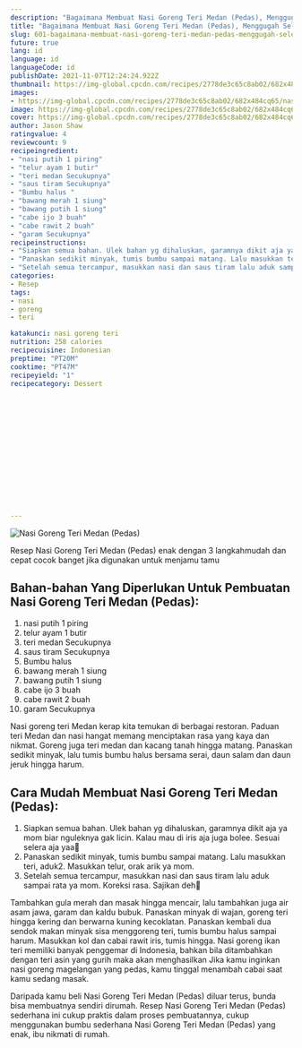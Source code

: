 ```yaml
---
description: "Bagaimana Membuat Nasi Goreng Teri Medan (Pedas), Menggugah Selera"
title: "Bagaimana Membuat Nasi Goreng Teri Medan (Pedas), Menggugah Selera"
slug: 601-bagaimana-membuat-nasi-goreng-teri-medan-pedas-menggugah-selera
future: true
lang: id
language: id
languageCode: id
publishDate: 2021-11-07T12:24:24.922Z 
thumbnail: https://img-global.cpcdn.com/recipes/2778de3c65c8ab02/682x484cq65/nasi-goreng-teri-medan-pedas-foto-resep-utama.png
images:
- https://img-global.cpcdn.com/recipes/2778de3c65c8ab02/682x484cq65/nasi-goreng-teri-medan-pedas-foto-resep-utama.png
image: https://img-global.cpcdn.com/recipes/2778de3c65c8ab02/682x484cq65/nasi-goreng-teri-medan-pedas-foto-resep-utama.png
cover: https://img-global.cpcdn.com/recipes/2778de3c65c8ab02/682x484cq65/nasi-goreng-teri-medan-pedas-foto-resep-utama.png
author: Jason Shaw
ratingvalue: 4
reviewcount: 9
recipeingredient:
- "nasi putih 1 piring"
- "telur ayam 1 butir"
- "teri medan Secukupnya"
- "saus tiram Secukupnya"
- "Bumbu halus "
- "bawang merah 1 siung"
- "bawang putih 1 siung"
- "cabe ijo 3 buah"
- "cabe rawit 2 buah"
- "garam Secukupnya"
recipeinstructions:
- "Siapkan semua bahan. Ulek bahan yg dihaluskan, garamnya dikit aja ya mom biar nguleknya gak licin. Kalau mau di iris aja juga bolee. Sesuai selera aja yaa🙂"
- "Panaskan sedikit minyak, tumis bumbu sampai matang. Lalu masukkan teri, aduk2. Masukkan telur, orak arik ya mom."
- "Setelah semua tercampur, masukkan nasi dan saus tiram lalu aduk sampai rata ya mom. Koreksi rasa. Sajikan deh🤗"
categories:
- Resep
tags:
- nasi
- goreng
- teri

katakunci: nasi goreng teri 
nutrition: 258 calories
recipecuisine: Indonesian
preptime: "PT20M"
cooktime: "PT47M"
recipeyield: "1"
recipecategory: Dessert


     
    
    
    
    
    
    
    
    
    
    
      
    
---
```



![Nasi Goreng Teri Medan (Pedas)](https://img-global.cpcdn.com/recipes/2778de3c65c8ab02/682x484cq65/nasi-goreng-teri-medan-pedas-foto-resep-utama.png)

Resep Nasi Goreng Teri Medan (Pedas)  enak dengan 3 langkahmudah dan cepat cocok banget jika digunakan untuk menjamu tamu

<!--inarticleads1-->

## Bahan-bahan Yang Diperlukan Untuk Pembuatan Nasi Goreng Teri Medan (Pedas):

1. nasi putih 1 piring
1. telur ayam 1 butir
1. teri medan Secukupnya
1. saus tiram Secukupnya
1. Bumbu halus 
1. bawang merah 1 siung
1. bawang putih 1 siung
1. cabe ijo 3 buah
1. cabe rawit 2 buah
1. garam Secukupnya

Nasi goreng teri Medan kerap kita temukan di berbagai restoran. Paduan teri Medan dan nasi hangat memang menciptakan rasa yang kaya dan nikmat. Goreng juga teri medan dan kacang tanah hingga matang. Panaskan sedikit minyak, lalu tumis bumbu halus bersama serai, daun salam dan daun jeruk hingga harum. 

<!--inarticleads2-->

## Cara Mudah Membuat Nasi Goreng Teri Medan (Pedas):

1. Siapkan semua bahan. Ulek bahan yg dihaluskan, garamnya dikit aja ya mom biar nguleknya gak licin. Kalau mau di iris aja juga bolee. Sesuai selera aja yaa🙂
1. Panaskan sedikit minyak, tumis bumbu sampai matang. Lalu masukkan teri, aduk2. Masukkan telur, orak arik ya mom.
1. Setelah semua tercampur, masukkan nasi dan saus tiram lalu aduk sampai rata ya mom. Koreksi rasa. Sajikan deh🤗


Tambahkan gula merah dan masak hingga mencair, lalu tambahkan juga air asam jawa, garam dan kaldu bubuk. Panaskan minyak di wajan, goreng teri hingga kering dan berwarna kuning kecoklatan. Panaskan kembali dua sendok makan minyak sisa menggoreng teri, tumis bumbu halus sampai harum. Masukkan kol dan cabai rawit iris, tumis hingga. Nasi goreng ikan teri memiliki banyak penggemar di Indonesia, bahkan bila ditambahkan dengan teri asin yang gurih maka akan menghasilkan Jika kamu inginkan nasi goreng magelangan yang pedas, kamu tinggal menambah cabai saat kamu sedang masak. 

Daripada kamu beli  Nasi Goreng Teri Medan (Pedas)  diluar terus, bunda  bisa membuatnya sendiri dirumah. Resep  Nasi Goreng Teri Medan (Pedas)  sederhana ini cukup praktis dalam proses pembuatannya, cukup menggunakan bumbu sederhana  Nasi Goreng Teri Medan (Pedas)  yang enak, ibu nikmati di rumah.

